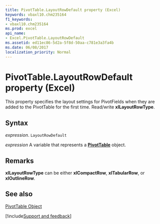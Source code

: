 ```yaml
---
title: PivotTable.LayoutRowDefault property (Excel)
keywords: vbaxl10.chm235164
f1_keywords:
- vbaxl10.chm235164
ms.prod: excel
api_name:
- Excel.PivotTable.LayoutRowDefault
ms.assetid: ed11ec86-5d2a-5f8d-50aa-c781e3a3fa4b
ms.date: 06/08/2017
localization_priority: Normal
---
```



# PivotTable.LayoutRowDefault property (Excel)

This property specifies the layout settings for PivotFields when they are added to the PivotTable for the first time. Read/write  **xlLayoutRowType**.


## Syntax

_expression_. `LayoutRowDefault`

_expression_ A variable that represents a **[PivotTable](Excel.PivotTable.md)** object.


## Remarks

 **xlLayoutRowType** can be either **xlCompactRow**, **xlTabularRow**, or **xlOutlineRow**.


## See also


[PivotTable Object](Excel.PivotTable.md)

[!include[Support and feedback](~/includes/feedback-boilerplate.md)]